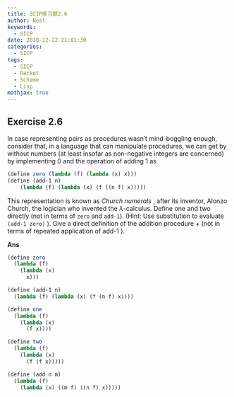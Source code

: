 ```yaml
---
title: SCIP练习题2.6
author: Neal
keywords:
  - SICP
date: 2018-12-22 21:01:30
categories:
  - SICP
tags:
  - SICP
  - Racket
  - Scheme
  - Lisp
mathjax: true
---
```


## Exercise 2.6

In case representing pairs as procedures wasn’t mind-boggling enough, consider that, in a language that can manipulate procedures, we can get by without numbers (at least insofar as non-negative integers are concerned) by implementing $0$ and the operation of adding 1 as

```scheme
(define zero (lambda (f) (lambda (x) x)))
(define (add-1 n)
    (lambda (f) (lambda (x) (f ((n f) x)))))
```

This representation is known as _Church numerals_ , after its inventor, Alonzo Church, the logician who invented the $\lambda$-calculus. Define one and two directly (not in terms of `zero` and `add-1`). (Hint: Use substitution to evaluate `(add-1 zero)` ). Give a direct definition of the addition procedure $+$ (not in terms of repeated application of add-1 ).

**Ans**

```scheme
(define zero
  (lambda (f)
    (lambda (x)
      x)))

(define (add-1 n)
  (lambda (f) (lambda (x) (f (n f) x))))

(define one
  (lambda (f)
    (lambda (x)
      (f x))))

(define two
  (lambda (f)
    (lambda (x)
      (f (f x)))))

(define (add n m)
  (lambda (f)
    (lambda (x) ((m f) ((n f) x)))))
```
